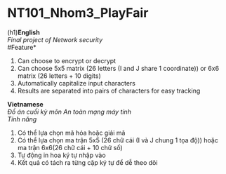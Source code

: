 # NT101_Nhom3_PlayFair  

(h1)**English**    
*Final project of Network security*    
#Feature*  
   1. Can choose to encrypt or decrypt
   2. Can choose 5x5 matrix (26 letters (I and J share 1 coordinate)) or 6x6 matrix (26 letters + 10 digits)
   3. Automatically capitalize input characters
   4. Results are separated into pairs of characters for easy tracking
   
**Vietnamese**  
*Đồ án cuối kỳ môn An toàn mạng máy tính*  
*Tính năng*  
  1. Có thể lựa chọn mã hóa hoặc giải mã
  2. Có thể lựa chọn ma trận 5x5 (26 chữ cái (I và J chung 1 tọa độ)) hoặc ma trận 6x6(26 chữ cái + 10 chữ số)
  3. Tự động in hoa ký tự nhập vào
  4. Kết quả có tách ra từng cặp ký tự để dễ theo dõi
